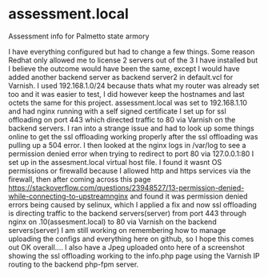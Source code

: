 # assessment.local
Assessment info for Palmetto state armory

 I have everything configured but had to change a few things. Some reason Redhat only allowed me to license 2 servers out of the 3 I have installed but I believe the outcome would have been the same, except I would have added another backend server as backend server2 in default.vcl for Varnish. I used 192.168.1.0/24 because thats what my router was already set too and it was easier to test, I did however keep the hostnames and last octets the same for this project. assessment.local was set to 192.168.1.10 and had nginx running with a self signed certificate I set up for ssl offloading on port 443 which directed traffic to 80 via Varnish on the backend servers. I ran into a strange issue and had to look up some things online to get the ssl offloading working properly after the ssl offloading was pulling up a 504 error. I then looked at the nginx logs in /var/log to see a permission denied error when trying to redirect to port 80 via 127.0.0.1:80 I set up in the assesment.local virtual host file. I found it wasnt OS permissions or firewalld because I allowed http and https services via the firewall, then after coming across this page https://stackoverflow.com/questions/23948527/13-permission-denied-while-connecting-to-upstreamnginx and found it was permission denied errors being caused by selinux, which I applied a fix and now ssl offloading is directing traffic to the backend servers(server) from port 443 through nginx on .10(assesment.local) to 80 via Varnish on the backend servers(server) I am still working on remembering how to manage uploading the configs and everything here on github, so I hope this comes out OK overall.... I also have a Jpeg uploaded onto here of a screenshot showing the ssl offloading working to the info.php page using the Varnish IP routing to the backend php-fpm server.   
